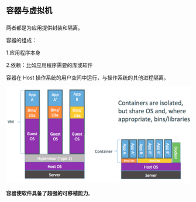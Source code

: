 ## 容器与虚拟机

### 

两者都是为应用提供封装和隔离。

容器的组成：

1.应用程序本身

2.依赖：比如应用程序需要的库或软件

容器在 Host 操作系统的用户空间中运行，与操作系统的其他进程隔离。

![](assert\VmAndContainers.jpg)



**容器使软件具备了超强的可移植能力**。


